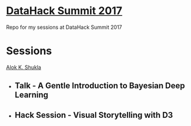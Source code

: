 # [DataHack Summit 2017](https://www.analyticsvidhya.com/datahacksummit/)

Repo for my sessions at DataHack Summit 2017

# Sessions

[Alok K. Shukla](mailto:alokks2@illinois.edu?Subject=DataHack2017)

- ## Talk - A Gentle Introduction to Bayesian Deep Learning
- ## Hack Session - Visual Storytelling with D3
